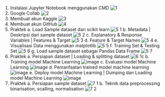 1. Instalasi Jupyter Notebook menggunakan CMD
   ![1](https://github.com/user-attachments/assets/f511ecd5-dcba-46b4-accb-06a454054614)
2. Google Collab
   ![2](https://github.com/user-attachments/assets/697b83ca-d5b2-4fb5-b24e-f705a23f6722)
3. Membuat akun Kaggle
   ![3](https://github.com/user-attachments/assets/48f3277c-dc23-4b21-9e3e-368e06e5bc23)
4. Membuat akun GitHub
   ![4](https://github.com/user-attachments/assets/46ccbc6c-8c03-43ff-992e-9984c800fab5)
5. Praktek
    a. Load Sample dataset dari scikit learn
   ![5 1](https://github.com/user-attachments/assets/34def304-8811-4d76-8a3d-315bcef952fe)
    b. Metadata | Deskripsi dari sample dataset
   ![5 2](https://github.com/user-attachments/assets/68c7de1c-359c-43e7-a193-3e91c94a371a)
    c. Explanatory & Response Variables | Features & Target
   ![5 3](https://github.com/user-attachments/assets/9d3ea485-2b38-460f-8d56-8d91a1233276)
    d. Feature & Target Names
   ![5 4](https://github.com/user-attachments/assets/db3d1d6b-38ee-4143-8b97-4fe8e41c91f6)
    e. Visualisasi Data menggunakan matplotlib
   ![5 5](https://github.com/user-attachments/assets/1d271613-8984-43c2-8e19-444d5117a171)
    f. Training Set & Testing Set
   ![5 6](https://github.com/user-attachments/assets/9be4c4b7-a67f-4a74-b44c-377560fe060f)
    g. Load sample dataset sebagai Pandas Data Frame
   ![5 7](https://github.com/user-attachments/assets/2f09e5c7-e429-4c56-89a2-cbdb228a8be6)
6. Praktek
    a. Persiapan dataset | Loading & splitting dataset
    ![6 1c](https://github.com/user-attachments/assets/d60c1ca0-4647-4047-9830-63b328a382c4)
    b. Training model Machine Learning
    ![image](https://github.com/user-attachments/assets/7bcd6202-a722-42a0-9154-2799499d1d43)
    c. Evaluasi model Machine Learning
    ![image](https://github.com/user-attachments/assets/03020f0f-dcc7-410e-bcce-cd15aeaf3509)
    d. Pemanfaatan trained model machine learning
    ![image](https://github.com/user-attachments/assets/15f500ab-9adc-444a-b775-1fec7fa72bf1)
    e. Deploy model Machine Learning | Dumping dan Loading model Machine Learning
    ![image](https://github.com/user-attachments/assets/cb901238-bf08-426c-bc8a-3535d36c0275)
8. Praktek
    a. Persiapan sample dataset
    ![7 1](https://github.com/user-attachments/assets/3692337a-8280-4876-a6b7-11bbc4ab6a74)
    b. Teknik data preprocessing binarisation, scalling, normalisation
    ![7 2](https://github.com/user-attachments/assets/90dfef5d-f541-4b07-a09d-39ed61c6b8bc)


